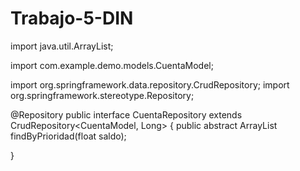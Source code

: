 # Trabajo-5-DIN
import java.util.ArrayList;

import com.example.demo.models.CuentaModel;

import org.springframework.data.repository.CrudRepository;
import org.springframework.stereotype.Repository;

@Repository
public interface CuentaRepository extends CrudRepository<CuentaModel, Long> {
    public abstract ArrayList<CuentaModel> findByPrioridad(float saldo);

}
